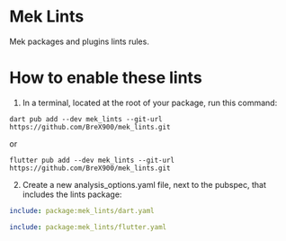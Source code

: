 # Mek Lints

Mek packages and plugins lints rules.

# How to enable these lints

1. In a terminal, located at the root of your package, run this command:
```shell
dart pub add --dev mek_lints --git-url https://github.com/BreX900/mek_lints.git
```
or
```shell
flutter pub add --dev mek_lints --git-url https://github.com/BreX900/mek_lints.git
```

2. Create a new analysis_options.yaml file, next to the pubspec, that includes the lints package:
```yaml
include: package:mek_lints/dart.yaml
```

```yaml
include: package:mek_lints/flutter.yaml
```